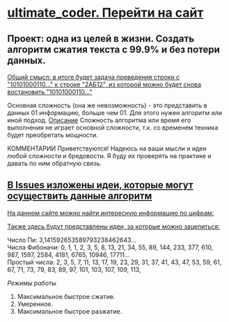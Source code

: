 # [ultimate_coder. Перейти на сайт](https://lyumih.github.io/ultimate_coder/)
## Проект: одна из целей в жизни. Создать алгоритм сжатия текста с 99.9% и без потери данных.

[Общий смысл: в итоге будет задача преведения строки с "10101000110..." к строке "2АБ12", из которой можно будет снова востановить  "10101000110..."](https://lyumih.github.io/ultimate_coder/play-zone.html)


Основная сложность (она же невозможность) - это представить в данных 01 информацию, больше чем 01. Для этого нужен алгоритм или иной подход. [Описание](https://lyumih.github.io/ultimate_coder/)
Сложность алгоритма или время его выполнения не играет основной сложности, т.к. со временем техника будет преобретать мощности. 

  
КОММЕНТАРИИ Приветствуются! Надеюсь на ваши мысли и идеи любой сложности и бредовости. Я буду их проверять на практике и давать по ним обратную связь. 
## [В Issues изложены идеи, которые могут осуществить данные алгоритм ](https://github.com/Lyumih/ultimate_coder/issues)

[На данном сайте можно найти интересную информацию по цифрам: ](http://ru.math.wikia.com/wiki/%D0%9F%D1%80%D0%BE%D1%81%D1%82%D0%BE%D0%B5_%D1%87%D0%B8%D1%81%D0%BB%D0%BE)

[Также здесь будут представлены идеи, за которые можно зацепиться:](https://lyumih.github.io/ultimate_coder/constructor.html)

Число Пи: 3,141592653589793238462643...  
Числа Фибоначи: 0, 1, 1, 2, 3, 5, 8, 13, 21, 34, 55, 89, 144, 233, 377, 610, 987, 1597, 2584, 4181, 6765, 10946, 17711...   
Простый числа: 2, 3, 5, 7, 11, 13, 17, 19, 23, 29, 31, 37, 41, 43, 47, 53, 59, 61, 67, 71, 73, 79, 83, 89, 97, 101, 103, 107, 109, 113,   

*Режимы работы*
1. Максимальное быстрое сжатие.
2. Умеренное.
3. Максимальное быстрое разжатие.
